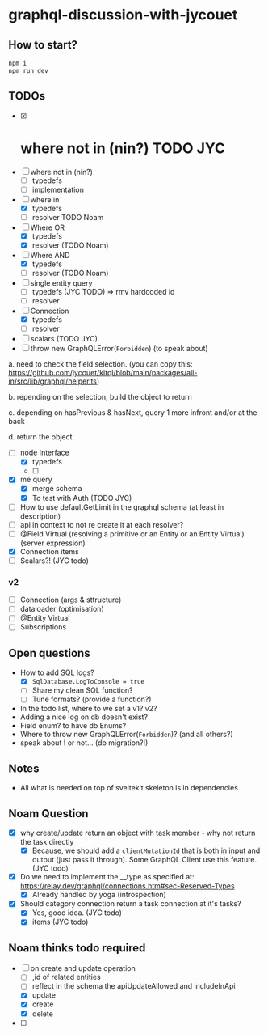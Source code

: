 # graphql-discussion-with-jycouet

## How to start?

```bash
npm i
npm run dev
```

## TODOs

- [x] # where not in (nin?) TODO JYC
- [ ] where not in (nin?)
  - [ ] typedefs
  - [ ] implementation
- [ ] where in
  - [x] typedefs
  - [ ] resolver TODO Noam
- [ ] Where OR
  - [x] typedefs
  - [x] resolver (TODO Noam)
- [ ] Where AND
  - [x] typedefs
  - [ ] resolver (TODO Noam)
- [ ] single entity query
  - [ ] typedefs (JYC TODO) => rmv hardcoded id
  - [ ] resolver
- [ ] Connection
  - [x] typedefs
  - [ ] resolver
- [ ] scalars (TODO JYC)
- [ ] throw new GraphQLError(`Forbidden`) (to speak about)

a. need to check the field selection. (you can copy this:
https://github.com/jycouet/kitql/blob/main/packages/all-in/src/lib/graphql/helper.ts)

b. repending on the selection, build the object to return

c. depending on hasPrevious & hasNext, query 1 more infront and/or at the back

d. return the object

- [ ] node Interface
  - [x] typedefs
  - [ ]
- [x] me query
  - [x] merge schema
  - [x] To test with Auth (TODO JYC)
- [ ] How to use defaultGetLimit in the graphql schema (at least in description)
- [ ] api in context to not re create it at each resolver?
- [ ] @Field Virtual (resolving a primitive or an Entity or an Entity Virtual) (server expression)
- [x] Connection items
- [ ] Scalars?! (JYC todo)

### v2

- [ ] Connection (args & sttructure)
- [ ] dataloader (optimisation)
- [ ] @Entity Virtual
- [ ] Subscriptions

## Open questions

- How to add SQL logs?
  - [x] `SqlDatabase.LogToConsole = true`
  - [ ] Share my clean SQL function?
  - [ ] Tune formats? (provide a function?)
- In the todo list, where to we set a v1? v2?
- Adding a nice log on db doesn't exist?
- Field enum? to have db Enums?
- Where to throw new GraphQLError(`Forbidden`)? (and all others?)
- speak about ! or not... (db migration?!)

## Notes

- All what is needed on top of sveltekit skeleton is in dependencies

## Noam Question

- [x] why create/update return an object with task member - why not return the task directly
  - [x] Because, we should add a `clientMutationId` that is both in input and output (just pass it
        through). Some GraphQL Client use this feature. (JYC todo)
- [x] Do we need to implement the \_\_type as specified at:
      https://relay.dev/graphql/connections.htm#sec-Reserved-Types
  - [x] Already handled by yoga (introspection)
- [x] Should category connection return a task connection at it's tasks?
  - [x] Yes, good idea. (JYC todo)
  - [x] items (JYC todo)

## Noam thinks todo required

- [ ] on create and update operation
  - [ ] ,id of related entities
  - [ ] reflect in the schema the apiUpdateAllowed and includeInApi
  - [x] update
  - [x] create
  - [x] delete
- [ ]
